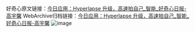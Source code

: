 好奇心原文链接：[今日应用：Hyperlapse 升级，高速拍自己_智能_好奇心日报-高宇馨](https://www.qdaily.com/articles/2605.html)
WebArchive归档链接：[今日应用：Hyperlapse 升级，高速拍自己_智能_好奇心日报-高宇馨](http://web.archive.org/web/20190623151242/https://www.qdaily.com/articles/2605.html)
![image](http://ww3.sinaimg.cn/large/007d5XDply1g3v6blt6eaj30u03c24qp)